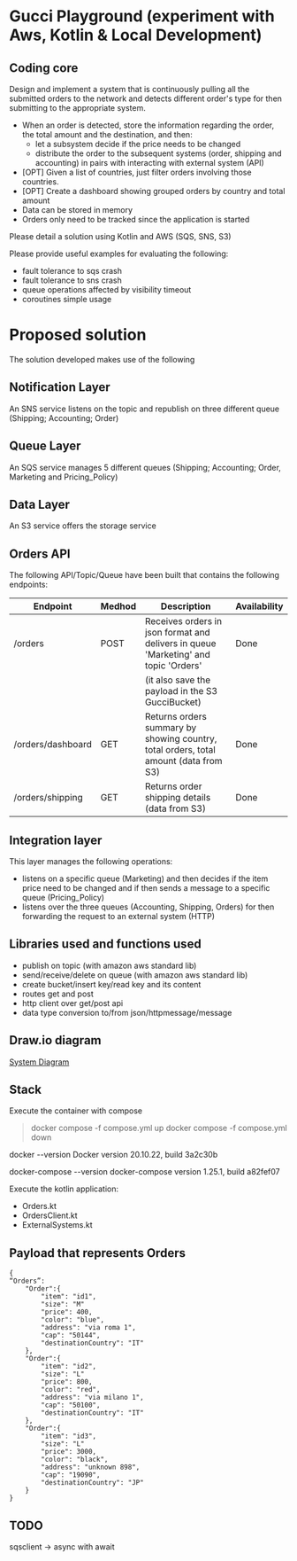 # Gucci Playground (experiment with Aws, Kotlin & Local Development)

## Coding core

Design and implement a system that is continuously pulling all the submitted orders 
to the network and detects different order's type for then submitting to the appropriate system.

- When an order is detected, store the information regarding the order, the total amount and the destination, 
       and then:
  - let a subsystem decide if the price needs to be changed
  - distribute the order to the subsequent systems (order, shipping and accounting) in pairs
                           with interacting with external system (API)
- [OPT] Given a list of countries, just filter orders involving those countries.
- [OPT] Create a dashboard showing grouped orders by country and total amount
- Data can be stored in memory 
- Orders only need to be tracked since the application is started

Please detail a solution using Kotlin and AWS (SQS, SNS, S3)

Please provide useful examples for evaluating the following:
- fault tolerance to sqs crash
- fault tolerance to sns crash
- queue operations affected by visibility timeout
- coroutines simple usage

# Proposed solution

The solution developed makes use of the following

## Notification Layer
An SNS service listens on the topic and republish on three different queue (Shipping; Accounting; Order)
## Queue Layer
An SQS service manages 5 different queues (Shipping; Accounting; Order, Marketing and Pricing_Policy)
## Data Layer
An S3 service offers the storage service

## Orders API
The following API/Topic/Queue have been built that contains the following endpoints:

| Endpoint          | Medhod | Description                                                                          | Availability |
|-------------------|--------|--------------------------------------------------------------------------------------|--------------|
| /orders           | POST   | Receives orders in json format and delivers in queue 'Marketing' and topic 'Orders'  | Done         |
|                   |        | (it also save the payload in the S3 GucciBucket)                                     |              |
| /orders/dashboard | GET    | Returns orders summary by showing country, total orders, total amount (data from S3) | Done         |
| /orders/shipping  | GET    | Returns order shipping details (data from S3)                                        | Done         |

## Integration layer
This layer manages the following operations:

- listens on a specific queue (Marketing) and then decides if the item price need to be changed 
and if then sends a message to a specific queue (Pricing_Policy)
- listens over the three queues (Accounting, Shipping, Orders) for then forwarding the request to an external system (HTTP)

## Libraries used and functions used

- publish on topic (with amazon aws standard lib)
- send/receive/delete on queue (with amazon aws standard lib)
- create bucket/insert key/read key and its content
- routes get and post
- http client over get/post api
- data type conversion to/from json/httpmessage/message

## Draw.io diagram

[System Diagram](support/GucciDemo.jpg)

## Stack

Execute the container with compose

>docker compose -f compose.yml up
>docker compose -f compose.yml down

docker --version
Docker version 20.10.22, build 3a2c30b

docker-compose --version
docker-compose version 1.25.1, build a82fef07

Execute the kotlin application:

- Orders.kt
- OrdersClient.kt
- ExternalSystems.kt

## Payload that represents Orders
```
{
“Orders”: 
    "Order":{
        "item": "id1",
        "size": "M"
        "price": 400,
        "color": "blue",
        "address": "via roma 1",
        "cap": "50144",
        "destinationCountry": "IT"
    },
    "Order":{
        "item": "id2",
        "size": "L"
        "price": 800,
        "color": "red",
        "address": "via milano 1",
        "cap": "50100",
        "destinationCountry": "IT"
    },
    "Order":{
        "item": "id3",
        "size": "L"
        "price": 3000,
        "color": "black",
        "address": "unknown 898",
        "cap": "19090",
        "destinationCountry": "JP"
    }
}
```

## TODO
sqsclient -> async with await